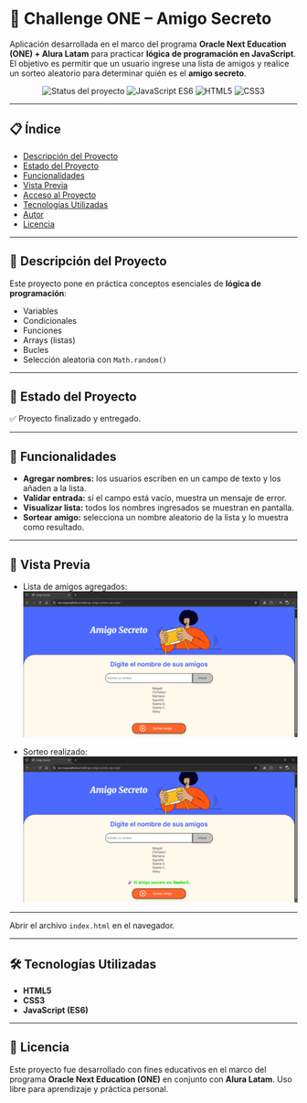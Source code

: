 # 🎁 Challenge ONE – Amigo Secreto  

Aplicación desarrollada en el marco del programa **Oracle Next Education (ONE) + Alura Latam** para practicar **lógica de programación en JavaScript**.  
El objetivo es permitir que un usuario ingrese una lista de amigos y realice un sorteo aleatorio para determinar quién es el **amigo secreto**.  

<p align="center">
  <img src="https://img.shields.io/badge/STATUS-FINALIZADO-green" alt="Status del proyecto">
  <img src="https://img.shields.io/badge/JavaScript-ES6-yellow" alt="JavaScript ES6">
  <img src="https://img.shields.io/badge/HTML-5-orange" alt="HTML5">
  <img src="https://img.shields.io/badge/CSS-3-blue" alt="CSS3">
</p>

---

## 📋 Índice
- [Descripción del Proyecto](#-descripción-del-proyecto)
- [Estado del Proyecto](#-estado-del-proyecto)
- [Funcionalidades](#-funcionalidades)
- [Vista Previa](#-vista-previa)
- [Acceso al Proyecto](#-acceso-al-proyecto)
- [Tecnologías Utilizadas](#-tecnologías-utilizadas)
- [Autor](#-autor)
- [Licencia](#-licencia)

---

## 📖 Descripción del Proyecto
Este proyecto pone en práctica conceptos esenciales de **lógica de programación**:
- Variables  
- Condicionales  
- Funciones  
- Arrays (listas)  
- Bucles  
- Selección aleatoria con `Math.random()`  

---

## 🚧 Estado del Proyecto
✅ Proyecto finalizado y entregado.  

---

## 🔨 Funcionalidades
- **Agregar nombres:** los usuarios escriben en un campo de texto y los añaden a la lista.  
- **Validar entrada:** si el campo está vacío, muestra un mensaje de error.  
- **Visualizar lista:** todos los nombres ingresados se muestran en pantalla.  
- **Sortear amigo:** selecciona un nombre aleatorio de la lista y lo muestra como resultado.  

---

## 👀 Vista Previa

- Lista de amigos agregados:  
  ![Lista de amigos](assets/lista-amigos.png)  

- Sorteo realizado:  
  ![Resultado del sorteo](assets/sorteo.png)  

---

Abrir el archivo `index.html` en el navegador.

---

## 🛠️ Tecnologías Utilizadas

* **HTML5**
* **CSS3**
* **JavaScript (ES6)**

---

## 📝 Licencia

Este proyecto fue desarrollado con fines educativos en el marco del programa **Oracle Next Education (ONE)** en conjunto con **Alura Latam**.
Uso libre para aprendizaje y práctica personal.


